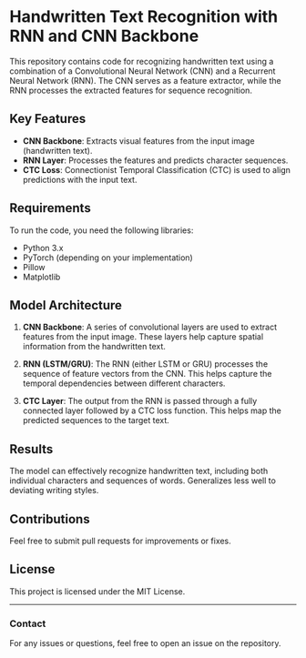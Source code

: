 # Handwritten Text Recognition with RNN and CNN Backbone

This repository contains code for recognizing handwritten text using a combination of a Convolutional Neural Network (CNN) and a Recurrent Neural Network (RNN). The CNN serves as a feature extractor, while the RNN processes the extracted features for sequence recognition.

## Key Features

- **CNN Backbone**: Extracts visual features from the input image (handwritten text).
- **RNN Layer**: Processes the features and predicts character sequences.
- **CTC Loss**: Connectionist Temporal Classification (CTC) is used to align predictions with the input text.

## Requirements

To run the code, you need the following libraries:

- Python 3.x
- PyTorch (depending on your implementation)
- Pillow
- Matplotlib


## Model Architecture

1. **CNN Backbone**: A series of convolutional layers are used to extract features from the input image. These layers help capture spatial information from the handwritten text.
   
2. **RNN (LSTM/GRU)**: The RNN (either LSTM or GRU) processes the sequence of feature vectors from the CNN. This helps capture the temporal dependencies between different characters.

3. **CTC Layer**: The output from the RNN is passed through a fully connected layer followed by a CTC loss function. This helps map the predicted sequences to the target text.


## Results

The model can effectively recognize handwritten text, including both individual characters and sequences of words. Generalizes less well to deviating writing styles.

## Contributions

Feel free to submit pull requests for improvements or fixes. 

## License

This project is licensed under the MIT License.

---

### Contact

For any issues or questions, feel free to open an issue on the repository.

